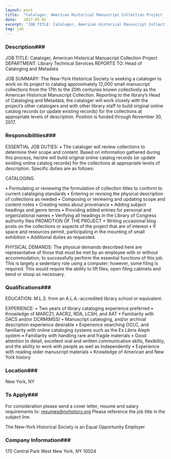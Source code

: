 ```yaml
---
layout: post
title:  "Cataloger, American Historical Manuscript Collection Project    - The New-York Historical Society"
date:   2017-05-02
excerpt: "JOB TITLE: Cataloger, American Historical Manuscript Collection Project DEPARTMENT: Library Technical Services REPORTS TO: Head of Cataloging and Metadata JOB SUMMARY: The New-York Historical Society is seeking a cataloger to work on its project to catalog approximately 12,000 small manuscript collections from the 17th to the 20th centuries known collectively..."
tag: job
---
```


### Description###

JOB TITLE: 	Cataloger, American Historical Manuscript Collection Project   
DEPARTMENT: 		Library Technical Services
REPORTS TO:		 Head of Cataloging and Metadata

JOB SUMMARY: The New-York Historical Society is seeking a cataloger to work on its project to catalog approximately 12,000 small manuscript collections from the 17th to the 20th centuries known collectively as the American Historical Manuscript Collection. Reporting to the library’s Head of Cataloging and Metadata, the cataloger will work closely with the project’s other catalogers and with other library staff to build original online catalog records (or update existing records) for the collections at appropriate levels of description.
Position is funded through November 30, 2017.



### Responsibilities###

ESSENTIAL JOB DUTIES:
•	The cataloger will review collections to determine their scope and content. Based on information gathered during this process, he/she will build original online catalog records (or update existing online catalog records) for the collections at appropriate levels of description. Specific duties are as follows:

CATALOGING

•	Formulating or reviewing the formulation of collection titles to conform to current cataloging standards
•	Entering or revising the physical description of collections as needed 
•	Composing or reviewing and updating scope and content notes 
•	Creating notes about provenance
•	Adding subject headings and genre terms
•	Providing added entries for personal and organizational names 
•	Verifying all headings in the Library of Congress authority files
PROMOTION OF THE PROJECT
•	Writing occasional blog posts on the collections or aspects of the project that are of interest 
•	If space and resources permit, participating in the mounting of small exhibition
•	Additional duties as requested.

PHYSICAL DEMANDS:  The physical demands described here are representative of those that must be met by an employee with or without accommodation, to successfully perform the essential functions of this job.  
This is largely a sedentary role using a computer; however, some filing is required.  This would require the ability to lift files, open filing cabinets and bend or stoop as necessary.



### Qualifications###

EDUCATION:		M.L.S. from an A.L.A.-accredited library school or equivalent.

EXPERIENCE: 
•	Two years of library cataloging experience preferred
•	Knowledge of MARC21, AACR2, RDA, LCSH, and AAT
•	Familiarity with DACS and/or DCRM(MSS)
•	Manuscript cataloging, and/or archival description experience desirable
•	Experience searching OCLC, and familiarity with online cataloging systems such as the Ex Libris Aleph system
•	Familiarity with handling rare and fragile materials
•	Good attention to detail, excellent oral and written communication skills, flexibility, and the ability to work with people as well as independently
•	Experience with reading older manuscript materials
•	Knowledge of American and New York history





### Location###

New York, NY 




### To Apply###

For consideration please send a cover letter, resume and salary requirements to: resumes@nyhistory.org    Please reference the job title in the subject line.  

The New-York Historical Society is an Equal Opportunity Employer



### Company Information###

170 Central Park West New York, NY 10024



